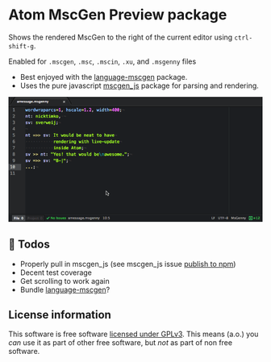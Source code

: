 # Atom MscGen Preview package

Shows the rendered MscGen to the right of the current editor using `ctrl-shift-g`.

Enabled for `.mscgen`, `.msc`, `.mscin`, `.xu`, and `.msgenny` files

- Best enjoyed with the [language-mscgen](https://atom.io/packages/language-mscgen) package.
- Uses the pure javascript [mscgen_js](https://github.com/sverweij/mscgen_js) package for parsing and rendering.

![animated gif demoing live preview of a simple sequence chart](https://raw.githubusercontent.com/sverweij/atom-mscgen-preview/master/assets/atom-mscgen-preview.gif)

## :construction_worker: Todos
- Properly pull in mscgen_js (see mscgen_js issue [publish to npm](https://github.com/sverweij/mscgen_js/issues/213))
- Decent test coverage
- Get scrolling to work again
- Bundle [language-mscgen](https://atom.io/packages/language-mscgen)?

## License information
This software is free software [licensed under GPLv3](LICENSE.md). This means (a.o.) you _can_ use
it as part of other free software, but _not_ as part of non free software.
